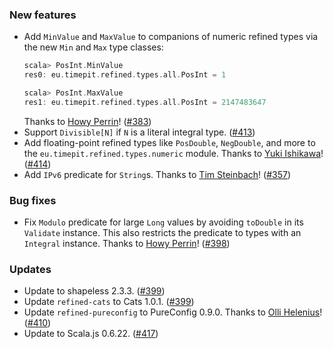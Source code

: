 ### New features

* Add `MinValue` and `MaxValue` to companions of numeric refined types
  via the new `Min` and `Max` type classes:
  ```scala
  scala> PosInt.MinValue
  res0: eu.timepit.refined.types.all.PosInt = 1

  scala> PosInt.MaxValue
  res1: eu.timepit.refined.types.all.PosInt = 2147483647
  ```
  Thanks to [Howy Perrin](https://github.com/howyp)! ([#383][#383])
* Support `Divisible[N]` if `N` is a literal integral type. ([#413][#413])
* Add floating-point refined types like `PosDouble`, `NegDouble`, and more
  to the `eu.timepit.refined.types.numeric` module.
  Thanks to [Yuki Ishikawa](https://github.com/rider-yi)! ([#414][#414])
* Add `IPv6` predicate for `String`s.
  Thanks to [Tim Steinbach](https://github.com/NeQuissimus)! ([#357][#357])

### Bug fixes

* Fix `Modulo` predicate for large `Long` values by avoiding `toDouble`
  in its `Validate` instance. This also restricts the predicate to types
  with an `Integral` instance.
  Thanks to [Howy Perrin](https://github.com/howyp)! ([#398][#398])

### Updates

* Update to shapeless 2.3.3. ([#399][#399])
* Update `refined-cats` to Cats 1.0.1. ([#399][#399])
* Update `refined-pureconfig` to PureConfig 0.9.0.
  Thanks to [Olli Helenius](https://github.com/liff)! ([#410][#410])
* Update to Scala.js 0.6.22. ([#417][#417])

[#357]: https://github.com/fthomas/refined/pull/357
[#383]: https://github.com/fthomas/refined/pull/383
[#398]: https://github.com/fthomas/refined/pull/398
[#399]: https://github.com/fthomas/refined/pull/399
[#410]: https://github.com/fthomas/refined/pull/410
[#413]: https://github.com/fthomas/refined/pull/413
[#414]: https://github.com/fthomas/refined/pull/414
[#417]: https://github.com/fthomas/refined/pull/417
